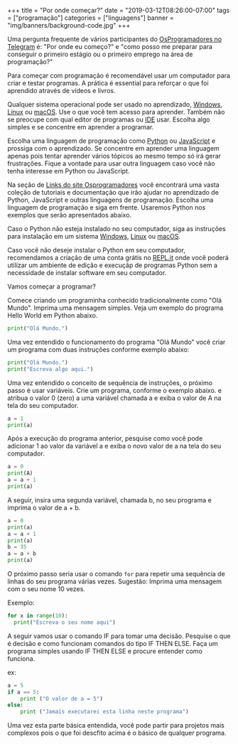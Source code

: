 +++
title = "Por onde começar?"
date = "2019-03-12T08:26:00-07:00"
tags = ["programação"]
categories = ["linguagens"]
banner = "img/banners/background-code.jpg"
+++

Uma pergunta frequente de vários participantes do [OsProgramadores no Telegram](https://t.me/osprogramadores) é: "Por onde eu começo?" e "como posso me preparar para conseguir o primeiro estágio ou o primeiro emprego na área de programação?" 

Para começar com programação é recomendável usar um computador para criar e testar programas. A prática é essential para reforçar o que foi aprendido através de vídeos e livros. 

Qualquer sistema operacional pode ser usado no aprendizado, [Windows](https://www.microsoft.com/en-ca/windows), [Linux](https://en.wikipedia.org/wiki/Linux) ou [macOS](https://en.wikipedia.org/wiki/MacOS). Use o que você tem acesso para aprender. Também não se preocupe com qual editor de programas ou [IDE](https://en.wikipedia.org/wiki/Integrated_development_environment) usar. Escolha algo simples e se concentre em aprender a programar.

Escolha uma linguagem de programação como [Python](https://wiki.python.org.br/DocumentacaoPython) ou [JavaScript](https://www.w3schools.com/js/default.asp) e prossiga com o aprendizado. Se concentre em aprender uma linguagem apenas pois tentar aprender vários tópicos ao mesmo tempo só irá gerar frustrações. Fique a vontade para usar outra linguagem caso você não tenha interesse em Python ou JavaScript.

Na seção de [Links do site Osprogramadores](https://osprogramadores.com/links/) você encontrará uma vasta coleção de tutoriais e documentação que irão ajudar no aprendizado de Python, JavaScript e outras linguagens de programação. Escolha uma linguagem de programação e siga em frente. Usaremos Python nos exemplos que serão apresentados abaixo.

Caso o Python não esteja instalado no seu computador, siga as instruções para instalação em um sistema [Windows](https://python.org.br/instalacao-windows/), [Linux](https://python.org.br/instalacao-linux/) ou [macOS](https://python.org.br/instalacao-mac/).

Caso você não deseje instalar o Python em seu computador, recomendamos a criação de uma conta grátis no [REPL.it](https://repl.it/) onde você poderá utilizar um ambiente de edição e execuçãp de programas Python sem a necessidade de instalar software em seu computador.

Vamos começar a programar?

Comece criando um programinha conhecido tradicionalmente como "Olá Mundo". Imprima uma mensagem simples. Veja um exemplo do programa Hello World em Python abaixo.

```python
print("Olá Mundo.")
```

Uma vez entendido o funcionamento do programa "Olá Mundo" você criar um programa com duas instruções conforme exemplo abaixo:

```python
print("Olá Mundo.")
print("Escreva algo aqui.")
```

Uma vez entendido o conceito de sequência de instruções, o próximo passo é usar variáveis. Crie um programa, conforme o exemplo abaixo. e atribua o valor 0 (zero) a uma variável chamada a e exiba o valor de A na tela do seu computador.

```python
a = 1
print(a)
```

Após a execução do programa anterior, pesquise como você pode adicionar 1 ao valor da variável a e exiba o novo valor de a na tela do seu computador. 

```python
a = 0
print(A)
a = a + 1
print(a)
```

A seguir, insira uma segunda variável, chamada b, no seu programa e imprima o valor de a + b. 

```python
a = 0
print(a)
a = a + 1
print(a)
b = 35
a = a + b
print(a)
```

O próximo passo seria usar o comando `for` para repetir uma sequência de linhas do seu programa várias vezes. Sugestão: Imprima uma mensagem com o seu nome 10 vezes.

Exemplo:

```python
for x in range(10):
  print("Escreva o seu nome aqui")
```

A seguir vamos usar o comando IF para tomar uma decisão. Pesquise o que é decisão e como funcionam comandos do tipo IF THEN ELSE. Faça um programa simples usando IF THEN ELSE e procure entender como funciona. 

ex:

```python
a = 5
if a == 5:
    print ("O valor de a = 5")
else:
    print ("Jamais executarei esta linha neste programa")
```

Uma vez esta parte básica entendida, você pode partir para projetos mais complexos pois o que foi descfito acima é o básico de qualquer programa.


